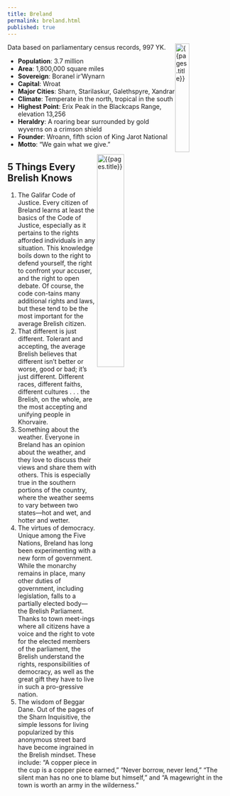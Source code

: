 ```yaml
---
title: Breland 
permalink: breland.html
published: true
---
```


<img src='images/nations/{{page.title}}.jpg' alt='{{pages.title}}' style="float:right; width:25%;">

Data based on parliamentary census records, 997 YK. 

- **Population**: 3.7 million 
- **Area**: 1,800,000 square miles 
- **Sovereign**: Boranel ir’Wynarn 
- **Capital**: Wroat  
- **Major Cities**: Sharn, Starilaskur, Galethspyre, Xandrar 
- **Climate**: Temperate in the north, tropical in the south 
- **Highest Point**: Erix Peak in the Blackcaps Range, elevation 13,256 
- **Heraldry**: A roaring bear surrounded by gold wyverns on a crimson shield 
- **Founder**: Wroann, fifth scion of King Jarot National 
- **Motto**: “We gain what we give.”

<img src='images/maps/nations/{{page.title}}.jpg' alt='{{pages.title}}' style="float:right; width:35%;">

## 5 Things Every Brelish Knows
1. The Galifar Code of Justice. Every citizen of Breland learns at least the basics of the Code of Justice, especially as it pertains to the rights afforded individuals in any situation. This knowledge boils down to the right to defend yourself, the right to confront your accuser, and the right to open debate. Of course, the code con-tains many additional rights and laws, but these tend to be the most important for the average Brelish citizen. 
2. That different is just different. Tolerant and accepting, the average Brelish believes that different isn’t better or worse, good or bad; it’s just different. Different races, different faiths, different cultures . . . the Brelish, on the whole, are the most accepting and unifying people in Khorvaire. 
3. Something about the weather. Everyone in Breland has an opinion about the weather, and they love to discuss their views and share them with others. This is especially true in the southern portions of the country, where the weather seems to vary between two states—hot and wet, and hotter and wetter. 
4. The virtues of democracy. Unique among the Five Nations, Breland has long been experimenting with a new form of government. While the monarchy remains in place, many other duties of government, including legislation, falls to a partially elected body—the Brelish Parliament. Thanks to town meet-ings where all citizens have a voice and the right to vote for the elected members of the parliament, the Brelish understand the rights, responsibilities of democracy, as well as the great gift they have to live in such a pro-gressive nation.
5. The wisdom of Beggar Dane. Out of the pages of the Sharn Inquisitive, the simple lessons for living popularized by this anonymous street bard have become ingrained in the Brelish mindset. These include: “A copper piece in the cup is a copper piece earned,” “Never borrow, never lend,” “The silent man has no one to blame but himself,” and “A magewright in the town is worth an army in the wilderness.”